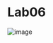 # Lab06
![image](https://user-images.githubusercontent.com/48858334/134372693-654458f7-73e6-49a2-a3b8-06f6e83dfd6d.png)
